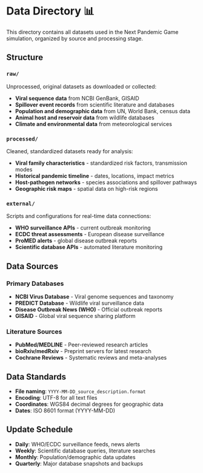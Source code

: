 # Data Directory 📊

This directory contains all datasets used in the Next Pandemic Game simulation, organized by source and processing stage.

## Structure

### `raw/`
Unprocessed, original datasets as downloaded or collected:
- **Viral sequence data** from NCBI GenBank, GISAID
- **Spillover event records** from scientific literature and databases
- **Population and demographic data** from UN, World Bank, census data
- **Animal host and reservoir data** from wildlife databases
- **Climate and environmental data** from meteorological services

### `processed/`
Cleaned, standardized datasets ready for analysis:
- **Viral family characteristics** - standardized risk factors, transmission modes
- **Historical pandemic timeline** - dates, locations, impact metrics
- **Host-pathogen networks** - species associations and spillover pathways
- **Geographic risk maps** - spatial data on high-risk regions

### `external/`
Scripts and configurations for real-time data connections:
- **WHO surveillance APIs** - current outbreak monitoring
- **ECDC threat assessments** - European disease surveillance
- **ProMED alerts** - global disease outbreak reports
- **Scientific database APIs** - automated literature monitoring

## Data Sources

### Primary Databases
- **NCBI Virus Database** - Viral genome sequences and taxonomy
- **PREDICT Database** - Wildlife viral surveillance data  
- **Disease Outbreak News (WHO)** - Official outbreak reports
- **GISAID** - Global viral sequence sharing platform

### Literature Sources
- **PubMed/MEDLINE** - Peer-reviewed research articles
- **bioRxiv/medRxiv** - Preprint servers for latest research
- **Cochrane Reviews** - Systematic reviews and meta-analyses

## Data Standards

- **File naming**: `YYYY-MM-DD_source_description.format`
- **Encoding**: UTF-8 for all text files
- **Coordinates**: WGS84 decimal degrees for geographic data
- **Dates**: ISO 8601 format (YYYY-MM-DD)

## Update Schedule

- **Daily**: WHO/ECDC surveillance feeds, news alerts
- **Weekly**: Scientific database queries, literature searches  
- **Monthly**: Population/demographic data updates
- **Quarterly**: Major database snapshots and backups

